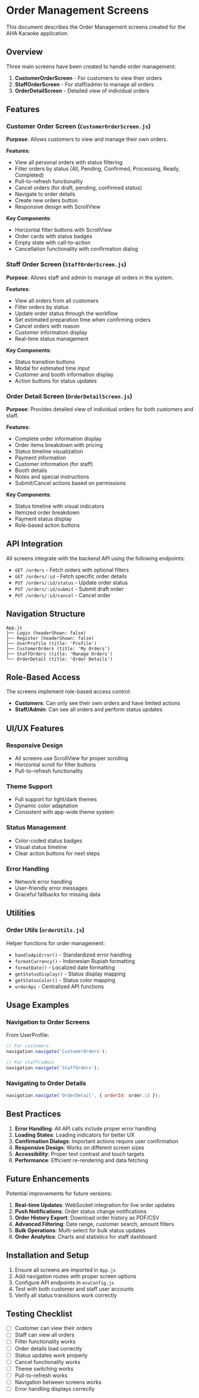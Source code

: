 # Order Management Screens

This document describes the Order Management screens created for the AHA Karaoke application.

## Overview

Three main screens have been created to handle order management:

1. **CustomerOrderScreen** - For customers to view their orders
2. **StaffOrderScreen** - For staff/admin to manage all orders
3. **OrderDetailScreen** - Detailed view of individual orders

## Features

### Customer Order Screen (`CustomerOrderScreen.js`)

**Purpose**: Allows customers to view and manage their own orders.

**Features**:
- View all personal orders with status filtering
- Filter orders by status (All, Pending, Confirmed, Processing, Ready, Completed)
- Pull-to-refresh functionality
- Cancel orders (for draft, pending, confirmed status)
- Navigate to order details
- Create new orders button
- Responsive design with ScrollView

**Key Components**:
- Horizontal filter buttons with ScrollView
- Order cards with status badges
- Empty state with call-to-action
- Cancellation functionality with confirmation dialog

### Staff Order Screen (`StaffOrderScreen.js`)

**Purpose**: Allows staff and admin to manage all orders in the system.

**Features**:
- View all orders from all customers
- Filter orders by status
- Update order status through the workflow
- Set estimated preparation time when confirming orders
- Cancel orders with reason
- Customer information display
- Real-time status management

**Key Components**:
- Status transition buttons
- Modal for estimated time input
- Customer and booth information display
- Action buttons for status updates

### Order Detail Screen (`OrderDetailScreen.js`)

**Purpose**: Provides detailed view of individual orders for both customers and staff.

**Features**:
- Complete order information display
- Order items breakdown with pricing
- Status timeline visualization
- Payment information
- Customer information (for staff)
- Booth details
- Notes and special instructions
- Submit/Cancel actions based on permissions

**Key Components**:
- Status timeline with visual indicators
- Itemized order breakdown
- Payment status display
- Role-based action buttons

## API Integration

All screens integrate with the backend API using the following endpoints:

- `GET /orders` - Fetch orders with optional filters
- `GET /orders/:id` - Fetch specific order details
- `PUT /orders/:id/status` - Update order status
- `PUT /orders/:id/submit` - Submit draft order
- `PUT /orders/:id/cancel` - Cancel order

## Navigation Structure

```
App.js
├── Login (headerShown: false)
├── Register (headerShown: false)
├── UserProfile (title: 'Profile')
├── CustomerOrders (title: 'My Orders')
├── StaffOrders (title: 'Manage Orders')
└── OrderDetail (title: 'Order Details')
```

## Role-Based Access

The screens implement role-based access control:

- **Customers**: Can only see their own orders and have limited actions
- **Staff/Admin**: Can see all orders and perform status updates

## UI/UX Features

### Responsive Design
- All screens use ScrollView for proper scrolling
- Horizontal scroll for filter buttons
- Pull-to-refresh functionality

### Theme Support
- Full support for light/dark themes
- Dynamic color adaptation
- Consistent with app-wide theme system

### Status Management
- Color-coded status badges
- Visual status timeline
- Clear action buttons for next steps

### Error Handling
- Network error handling
- User-friendly error messages
- Graceful fallbacks for missing data

## Utilities

### Order Utils (`orderUtils.js`)

Helper functions for order management:
- `handleApiError()` - Standardized error handling
- `formatCurrency()` - Indonesian Rupiah formatting
- `formatDate()` - Localized date formatting
- `getStatusDisplay()` - Status display mapping
- `getStatusColor()` - Status color mapping
- `orderApi` - Centralized API functions

## Usage Examples

### Navigation to Order Screens

From UserProfile:
```javascript
// For customers
navigation.navigate('CustomerOrders');

// For staff/admin
navigation.navigate('StaffOrders');
```

### Navigating to Order Details
```javascript
navigation.navigate('OrderDetail', { orderId: order.id });
```

## Best Practices

1. **Error Handling**: All API calls include proper error handling
2. **Loading States**: Loading indicators for better UX
3. **Confirmation Dialogs**: Important actions require user confirmation
4. **Responsive Design**: Works on different screen sizes
5. **Accessibility**: Proper text contrast and touch targets
6. **Performance**: Efficient re-rendering and data fetching

## Future Enhancements

Potential improvements for future versions:

1. **Real-time Updates**: WebSocket integration for live order updates
2. **Push Notifications**: Order status change notifications
3. **Order History Export**: Download order history as PDF/CSV
4. **Advanced Filtering**: Date range, customer search, amount filters
5. **Bulk Operations**: Multi-select for bulk status updates
6. **Order Analytics**: Charts and statistics for staff dashboard

## Installation and Setup

1. Ensure all screens are imported in `App.js`
2. Add navigation routes with proper screen options
3. Configure API endpoints in `envConfig.js`
4. Test with both customer and staff user accounts
5. Verify all status transitions work correctly

## Testing Checklist

- [ ] Customer can view their orders
- [ ] Staff can view all orders
- [ ] Filter functionality works
- [ ] Order details load correctly
- [ ] Status updates work properly
- [ ] Cancel functionality works
- [ ] Theme switching works
- [ ] Pull-to-refresh works
- [ ] Navigation between screens works
- [ ] Error handling displays correctly
